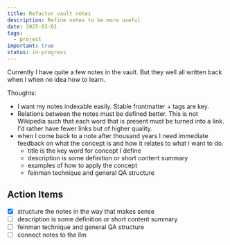 ```yaml
---
title: Refactor vault notes
description: Refine notes to be more useful
date: 2025-03-01
tags:
  - project
important: true
status: in-progress
---
```


Currently I have quite a few notes in the vault. But they well all written back when I when no idea how to learn. 

Thoughts:

- I want my notes indexable easily. Stable frontmatter + tags are key.
- Relations between the notes must be defined better. This is not Wikipedia such that each word that is present must be turned into a link. I'd rather have fewer links but of higher quality. 
- when I come back to a note after thousand years I need immediate feedback on what the concept is and how it relates to what I want to do.
    - title is the key word for concept I define 
    - description is some definition or short content summary
    - examples of how to apply the concept 
    - feinman technique and general QA structure 

## Action Items

- [x] structure the notes in the way that makes sense
- [ ] description is some definition or short content summary
- [ ] feinman technique and general QA structure 
- [ ] connect notes to the llm
